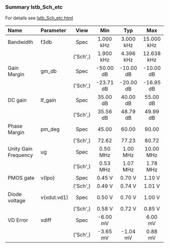 ### Summary lstb_Sch_etc

For details see <a href='lstb_Sch_etc.html'>lstb_Sch_etc.html</a>

|**Name**|**Parameter**|**View**|**Min** | **Typ** | **Max**|
|:---|:---|:---:|:---:|:---:|:---:|
|Bandwidth|f3db | Spec | 1.000 kHz | 3.000 kHz | 15.000 kHz |
| | | ('Sch',)|1.900 kHz | 4.396 kHz | 12.638 kHz |
|Gain Margin|gm\_db | Spec | -50.00 dB | -10.00 dB | -10.00 dB |
| | | ('Sch',)|-23.71 dB | -20.00 dB | -16.95 dB |
|DC gain|lf\_gain | Spec | 35.00 dB | 40.00 dB | 55.00 dB |
| | | ('Sch',)|35.56 dB | 48.79 dB | 49.99 dB |
|Phase Margin|pm\_deg | Spec | 45.00  | 60.00  | 90.00  |
| | | ('Sch',)|72.62  | 77.23  | 80.72  |
|Unity Gain Frequency|ug | Spec | 0.50 MHz | 1.00 MHz | 10.00 MHz |
| | | ('Sch',)|0.53 MHz | 1.07 MHz | 1.78 MHz |
|PMOS gate|v(lpo) | Spec | 0.45 V | 0.70 V | 1.10 V |
| | | ('Sch',)|0.49 V | 0.74 V | 1.01 V |
|Diode voltage|v(xdut.vd1) | Spec | 0.50 V | 0.70 V | 1.00 V |
| | | ('Sch',)|0.58 V | 0.72 V | 0.85 V |
|VD Error|vdiff | Spec | -6.00 mV |  | 6.00 mV |
| | | ('Sch',)|-3.65 mV | -1.04 mV | 0.88 mV |
